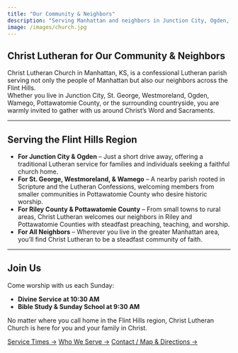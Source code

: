 ```yaml
---
title: "Our Community & Neighbors"
description: "Serving Manhattan and neighbors in Junction City, Ogden, St. George, Westmoreland, Wamego, and the Flint Hills with historic Lutheran worship."
image: /images/church.jpg
---
```


## Christ Lutheran for Our Community & Neighbors

Christ Lutheran Church in Manhattan, KS, is a confessional Lutheran parish serving not only the people of Manhattan but also our neighbors across the Flint Hills.  
Whether you live in Junction City, St. George, Westmoreland, Ogden, Wamego, Pottawatomie County, or the surrounding countryside, you are warmly invited to gather with us around Christ’s Word and Sacraments.

---

## Serving the Flint Hills Region

- **For Junction City & Ogden** – Just a short drive away, offering a traditional Lutheran service for families and individuals seeking a faithful church home.  
- **For St. George, Westmoreland, & Wamego** – A nearby parish rooted in Scripture and the Lutheran Confessions, welcoming members from smaller communities in Pottawatomie County who desire historic worship.  
- **For Riley County & Pottawatomie County** – From small towns to rural areas, Christ Lutheran welcomes our neighbors in Riley and Pottawatomie Counties with steadfast preaching, teaching, and worship.  
- **For All Neighbors** – Wherever you live in the greater Manhattan area, you’ll find Christ Lutheran to be a steadfast community of faith.  

---

## Join Us

Come worship with us each Sunday:

- **Divine Service at 10:30 AM**  
- **Bible Study & Sunday School at 9:30 AM**

No matter where you call home in the Flint Hills region, Christ Lutheran Church is here for you and your family in Christ.

<div class="mt-4 flex flex-wrap gap-2">
  <a href="/service-times/" class="inline-block bg-liturgical-red hover:bg-liturgical-burgundy text-white px-4 py-2 rounded font-cinzel transition-colors">Service Times →</a>
  <a href="/who-we-serve/" class="inline-block bg-white border border-liturgical-red/40 text-liturgical-red hover:bg-liturgical-cream px-4 py-2 rounded font-cinzel transition-colors">Who We Serve →</a>
  <a href="/contact/" class="inline-block bg-white border border-liturgical-red/40 text-liturgical-red hover:bg-liturgical-cream px-4 py-2 rounded font-cinzel transition-colors">Contact / Map & Directions →</a>
</div>
